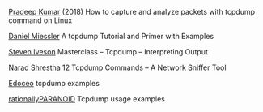 
[Pradeep Kumar](https://www.linuxtechi.com/capture-analyze-packets-tcpdump-command-linux/)
(2018) How to capture and analyze packets with tcpdump command on Linux

[Daniel Miessler](https://danielmiessler.com/study/tcpdump/)
A tcpdump Tutorial and Primer with Examples

[Steven Iveson](http://packetpushers.net/masterclass-tcpdump-interpreting-output/)
Masterclass – Tcpdump – Interpreting Output

[Narad Shrestha](https://www.tecmint.com/12-tcpdump-commands-a-network-sniffer-tool/)
12 Tcpdump Commands – A Network Sniffer Tool

[Edoceo](http://edoceo.com/cli/tcpdump)
tcpdump examples

[rationallyPARANOID](https://rationallyparanoid.com/articles/tcpdump.html)
Tcpdump usage examples
